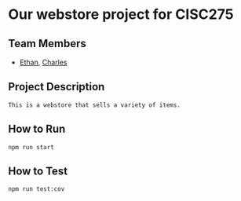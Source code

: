 # Our webstore project for CISC275

## Team Members

-   [Ethan](https://github.com/eorev), [Charles](https://github.com/cwgiii)

## Project Description

    This is a webstore that sells a variety of items.

## How to Run

    npm run start

## How to Test

    npm run test:cov
